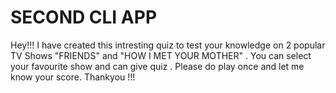 # SECOND CLI APP

Hey!!! I have created this intresting quiz to test your knowledge on 2 popular TV Shows "FRIENDS" and "HOW I MET YOUR MOTHER" . You can select your favourite show and can give quiz . Please do play once and let me know your score. Thankyou !!!